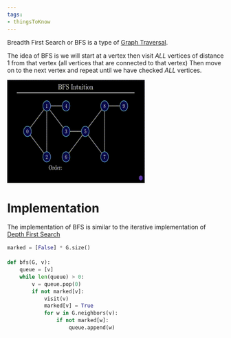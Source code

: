 ```yaml
---
tags:
- thingsToKnow
---
```


Breadth First Search or BFS is a type of [Graph Traversal](Graph%20Traversal.md). 

The idea of BFS is we will start at a vertex then visit *ALL* vertices of distance 1 from that vertex (all vertices that are connected to that vertex) Then move on to the next vertex and repeat until we have checked *ALL* vertices. 

![BFS.gif](../99%20-%20Meta/Assets/BFS.gif)

# Implementation

The implementation of BFS is similar to the iterative implementation of [Depth First Search](Depth%20First%20Search.md)

````python
marked = [False] * G.size()

def bfs(G, v):
	queue = [v]
	while len(queue) > 0:
		v = queue.pop(0)
		if not marked[v]:
			visit(v)
			marked[v] = True
			for w in G.neighbors(v):
				if not marked[w]:
					queue.append(w)
````
